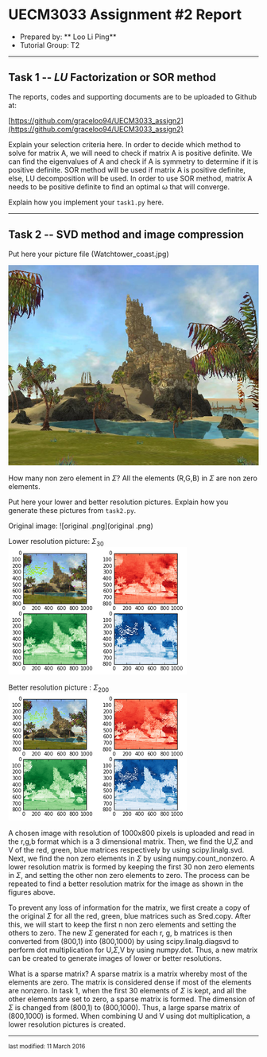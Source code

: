 UECM3033 Assignment #2 Report
========================================================

- Prepared by: ** Loo Li Ping**
- Tutorial Group: T2

--------------------------------------------------------

## Task 1 --  $LU$ Factorization or SOR method

The reports, codes and supporting documents are to be uploaded to Github at: 

[https://github.com/graceloo94/UECM3033_assign2](https://github.com/graceloo94/UECM3033_assign2)

Explain your selection criteria here.
In order to decide which method to solve for matrix A, we will need to check if matrix A is positive definite. We can find the eigenvalues of A and check if A is symmetry to determine if it is positive definite. SOR method will be used if matrix A is positive definite, else,  LU decomposition will be used. In order to use SOR method, matrix A needs to be positive definite to find an optimal ω that will converge. 

Explain how you implement your `task1.py` here.


---------------------------------------------------------

## Task 2 -- SVD method and image compression

Put here your picture file (Watchtower_coast.jpg)

![Watchtower_coast.jpg](Watchtower_coast.jpg)

How many non zero element in $\Sigma$?
All the elements (R,G,B) in $\Sigma$  are non zero elements.

Put here your lower and better resolution pictures. Explain how you generate
these pictures from `task2.py`.

Original image:
![original .png](original .png)

Lower resolution picture: $\Sigma_{30}$
![svd_30.png](svd_30.png)

Better resolution picture : $\Sigma_{200}$
![svd_200.png](svd_200.png)

A chosen image with resolution of 1000x800 pixels is uploaded and read in the r,g,b format which is a 3 dimensional matrix. Then, we find the U,$\Sigma$ and V of the red, green, blue matrices respectively by using scipy.linalg.svd. Next, we find the non zero elements in $\Sigma$ by using numpy.count_nonzero. A lower resolution matrix is formed by keeping the first 30 non zero elements in $\Sigma$, and setting the other non zero elements to zero. The process can be repeated to find a better resolution matrix for the image as shown in the figures above.

To prevent any loss of information for the matrix, we first create a copy of the original $\Sigma$ for all the red, green, blue matrices such as Sred.copy. After this, we will start to keep the first n non zero elements and setting the others to zero. The new $\Sigma$ generated for each r, g, b matrices is then converted from (800,1) into (800,1000) by using scipy.linalg.diagsvd to perform dot multiplication for U,$\Sigma$,V by using numpy.dot. Thus, a new matrix can be created to generate images of lower or better resolutions.


What is a sparse matrix?
A sparse matrix is a matrix whereby most of the elements are zero. The matrix is considered dense if most of the elements are nonzero. In task 1, when the first 30 elements of $\Sigma$ is kept, and all the other elements are set to zero, a sparse matrix is formed. The dimension of $\Sigma$ is changed from (800,1) to (800,1000). Thus, a large sparse matrix of (800,1000) is formed. When combining U and V using dot multiplication, a lower resolution pictures is created.

-----------------------------------

<sup>last modified: 11 March 2016</sup>

